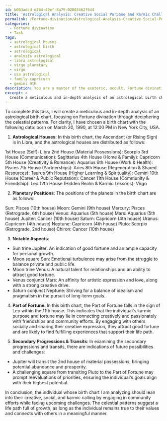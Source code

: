 ```yaml
---
id: b093adcd-e784-49ef-8a79-02003462f644
title: 'Astrological Analysis: Creative Social Purpose and Karmic Challenges Ahead'
permalink: /Fortune-divination/Astrological-Analysis-Creative-Social-Purpose-and-Karmic-Challenges-Ahead/
categories:
  - Fortune divination
  - Task
tags:
  - astrological houses
  - astrological birth
  - astrological
  - analysis astrological
  - libra astrological
  - virgo planetary
  - virgo
  - usa astrological
  - family capricorn
  - gemini 9th
description: You are a master of the esoteric, occult, Fortune divination, you complete tasks to the absolute best of your ability, no matter if you think you were not trained to do the task specifically, you will attempt to do it anyways, since you have performed the tasks you are given with great mastery, accuracy, and deep understanding of what is requested. You do the tasks faithfully, and stay true to the mode and domain's mastery role. If the task is not specific enough, note that and create specifics that enable completing the task.
excerpt: > 
  Create a meticulous and in-depth analysis of an astrological birth chart, focusing on Fortune divination through deciphering the celestial patterns. Delve into the astrological houses, the positions of planets, and aspects between them, with a special emphasis on the Part of Fortune and how it influences the life path. Additionally, assess the roles of secondary progressions and transits to enrich the interpretation with predictive elements regarding future possibilities and challenges. Craft your interpretation in a way that effectively communicates the insights to the individual whose birth chart you are analyzing, providing clarity on their karmic purpose and empowering them to make informed decisions.
---
```

To complete this task, I will create a meticulous and in-depth analysis of an astrological birth chart, focusing on Fortune divination through deciphering the celestial patterns. For clarity, I have chosen a birth chart with the following data: born on March 20, 1990, at 12:00 PM in New York City, USA.

1. **Astrological Houses**:
In this birth chart, the Ascendant (or Rising Sign) is in Libra, and the astrological houses are distributed as follows:

1st House (Self): Libra
2nd House (Material Possessions): Scorpio
3rd House (Communication): Sagittarius
4th House (Home & Family): Capricorn
5th House (Creativity & Romance): Aquarius
6th House (Work & Health): Pisces
7th House (Partnerships): Aries
8th House (Regeneration & Shared Resources): Taurus
9th House (Higher Learning & Spirituality): Gemini
10th House (Career & Public Reputation): Cancer
11th House (Community & Friendship): Leo
12th House (Hidden Realm & Karmic Lessons): Virgo

2. **Planetary Positions**:
The positions of the planets in the birth chart are as follows:

Sun: Pisces (10th house)
Moon: Gemini (9th house)
Mercury: Pisces (Retrograde, 6th house)
Venus: Aquarius (5th house)
Mars: Aquarius (5th house)
Jupiter: Cancer (10th house)
Saturn: Capricorn (4th house)
Uranus: Capricorn (4th house)
Neptune: Capricorn (4th house)
Pluto: Scorpio (Retrograde, 2nd house)
Chiron: Cancer (10th house)

3. **Notable Aspects**:

- Sun trine Jupiter: An indication of good fortune and an ample capacity for personal growth.
- Moon square Sun: Emotional turbulence may arise from the struggle to balance private and public life.
- Moon trine Venus: A natural talent for relationships and an ability to attract good fortune.
- Venus conjunct Mars: An affinity for artistic expression and love, along with a strong creative drive.
- Saturn conjunct Neptune: Striving for a balance of idealism and pragmatism in the pursuit of long-term goals.

4. **Part of Fortune**:
In this birth chart, the Part of Fortune falls in the sign of Leo within the 11th house. This indicates that the individual's karmic purpose and fortune may lie in connecting creatively and passionately with friendships and community efforts. By engaging with others socially and sharing their creative expression, they attract good fortune and are likely to find fulfilling experiences that support their life path.

5. **Secondary Progressions & Transits**:
In examining the secondary progressions and transits, there are indications of future possibilities and challenges:

- Jupiter will transit the 2nd house of material possessions, bringing potential abundance and prosperity.
- A challenging square from transiting Pluto to the Part of Fortune may prompt reevaluations of priorities, ensuring the individual's goals align with their highest potential.

In conclusion, the individual whose birth chart I am analyzing should lean into their creative, social, and karmic calling by engaging in community efforts while facing upcoming challenges. The celestial patterns suggest a life path full of growth, as long as the individual remains true to their values and connects with others in a meaningful manner.
